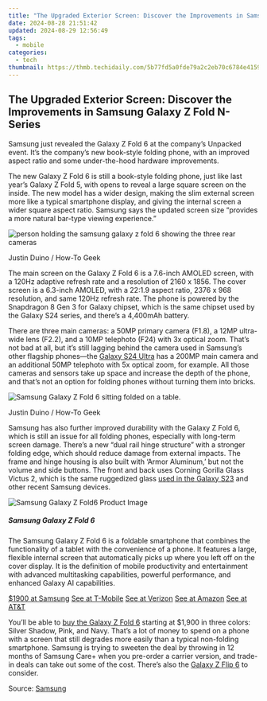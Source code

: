 ```yaml
---
title: "The Upgraded Exterior Screen: Discover the Improvements in Samsung Galaxy Z Fold N-Series"
date: 2024-08-28 21:51:42
updated: 2024-08-29 12:56:49
tags:
  - mobile
categories:
  - tech
thumbnail: https://thmb.techidaily.com/5b77fd5a0fde79a2c2eb70c6784e4159441548e492bf849faab165ff42ddbd19.jpg
---
```


## The Upgraded Exterior Screen: Discover the Improvements in Samsung Galaxy Z Fold N-Series

Samsung just revealed the Galaxy Z Fold 6 at the company’s Unpacked event. It’s the company’s new book-style folding phone, with an improved aspect ratio and some under-the-hood hardware improvements.

 The new Galaxy Z Fold 6 is still a book-style folding phone, just like last year’s Galaxy Z Fold 5, with opens to reveal a large square screen on the inside. The new model has a wider design, making the slim external screen more like a typical smartphone display, and giving the internal screen a wider square aspect ratio. Samsung says the updated screen size “provides a more natural bar-type viewing experience.”

![person holding the samsung galaxy z fold 6 showing the three rear cameras](https://static1.howtogeekimages.com/wordpress/wp-content/uploads/2024/07/person-holding-the-samsung-galaxy-z-fold-6-showing-the-three-rear-cameras_53846908530_o.jpg) 

Justin Duino / How-To Geek

 The main screen on the Galaxy Z Fold 6 is a 7.6-inch AMOLED screen, with a 120Hz adaptive refresh rate and a resolution of 2160 x 1856\. The cover screen is a 6.3-inch AMOLED, with a 22:1.9 aspect ratio, 2376 x 968 resolution, and same 120Hz refresh rate. The phone is powered by the Snapdragon 8 Gen 3 for Galaxy chipset, which is the same chipset used by the Galaxy S24 series, and there’s a 4,400mAh battery.

 There are three main cameras: a 50MP primary camera (F1.8), a 12MP ultra-wide lens (F2.2), and a 10MP telephoto (F24) with 3x optical zoom. That’s not bad at all, but it’s still lagging behind the camera used in Samsung’s other flagship phones—the [Galaxy S24 Ultra](https://vimeo-videos.techidaily.com/2024-approved-mastering-profit-strategies-for-vimeo-content-creators/) has a 200MP main camera and an additional 50MP telephoto with 5x optical zoom, for example. All those cameras and sensors take up space and increase the depth of the phone, and that’s not an option for folding phones without turning them into bricks.

![Samsung Galaxy Z Fold 6 sitting folded on a table.](https://static1.howtogeekimages.com/wordpress/wp-content/uploads/2024/07/samsung-galaxy-z-fold-6-partially-closed-sitting-on-a-table_53846908150_o.jpg) 

Justin Duino / How-To Geek

 Samsung has also further improved durability with the Galaxy Z Fold 6, which is still an issue for all folding phones, especially with long-term screen damage. There’s a new “dual rail hinge structure” with a stronger folding edge, which should reduce damage from external impacts. The frame and hinge housing is also built with ‘Armor Aluminum,’ but not the volume and side buttons. The front and back uses Corning Gorilla Glass Victus 2, which is the same ruggedized glass [used in the Galaxy S23](https://www.corning.com/gorillaglass/worldwide/en/news/news-releases/2023/01/samsung-first-to-use-corning-gorilla-glass-victus-2.html) and other recent Samsung devices.

![Samsung Galaxy Z Fold6 Product Image](https://static1.howtogeekimages.com/wordpress/wp-content/uploads/2024/07/z-fold6-product-image-1.png) 

#####  Samsung Galaxy Z Fold 6

The Samsung Galaxy Z Fold 6 is a foldable smartphone that combines the functionality of a tablet with the convenience of a phone. It features a large, flexible internal screen that automatically picks up where you left off on the cover display. It is the definition of mobile productivity and entertainment with advanced multitasking capabilities, powerful performance, and enhanced Galaxy AI capabilities.

[$1900 at Samsung](https://howl.link/2ghvmyray0z6d) [See at T-Mobile](https://www.t-mobile.com/cell-phone/samsung-galaxy-z-fold6) [See at Verizon](https://www.anrdoezrs.net/links/3607085/type/dlg/sid/UUhtgUeUpU2003894/https://www.verizon.com/smartphones/samsung-galaxy-z-fold6/) [See at Amazon](https://amazon.com/dp/B0D64YKWP1?tag=hotoge-20&ascsubtag=UUhtgUeUpU2003894&asc%5Frefurl=https%3A%2F%2Fwww.howtogeek.com%2Fsamsung-galaxy-z-fold-6-reveal%2F&asc%5Fcampaign=Short-Term) [See at AT&T](https://www.anrdoezrs.net/links/3607085/type/dlg/sid/UUhtgUeUpU2003894/https://www.att.com/buy/phones/samsung-galaxy-z-fold6.html) 

 You’ll be able to [buy the Galaxy Z Fold 6](https://howl.link/2ghvmyray0z6d) starting at $1,900 in three colors: Silver Shadow, Pink, and Navy. That’s a lot of money to spend on a phone with a screen that still degrades more easily than a typical non-folding smartphone. Samsung is trying to sweeten the deal by throwing in 12 months of Samsung Care+ when you pre-order a carrier version, and trade-in deals can take out some of the cost. There’s also the [Galaxy Z Flip 6](https://twitter-videos.techidaily.com/no-cash-all-fun-turning-twitter-vids-into-gifs-for-2024/) to consider.

 Source: [Samsung](https://shop-links.co/link/?exclusive=1&publisher_slug=itechdaily19598&url=https%3A%2F%2Fnews.samsung.com%2Fglobal%2Fsamsung-galaxy-z-fold-6-and-z-flip-6-elevate-galaxy-ai-to-new-heights)

<ins class="adsbygoogle"
     style="display:block"
     data-ad-format="autorelaxed"
     data-ad-client="ca-pub-7571918770474297"
     data-ad-slot="1223367746"></ins>



<ins class="adsbygoogle"
     style="display:block"
     data-ad-client="ca-pub-7571918770474297"
     data-ad-slot="8358498916"
     data-ad-format="auto"
     data-full-width-responsive="true"></ins>
